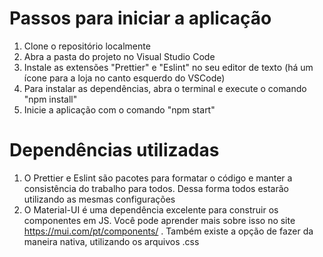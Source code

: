 # Passos para iniciar a aplicação

1. Clone o repositório localmente
2. Abra a pasta do projeto no Visual Studio Code
3. Instale as extensões "Prettier" e "Eslint" no seu editor de texto (há um ícone para a loja no canto esquerdo do VSCode)
4. Para instalar as dependências, abra o terminal e execute o comando "npm install"
5. Inicie a aplicação com o comando "npm start"

# Dependências utilizadas

1. O Prettier e Eslint são pacotes para formatar o código e manter a consistência do trabalho para todos. Dessa forma todos estarão utilizando as mesmas configurações
2. O Material-UI é uma dependência excelente para construir os componentes em JS. Você pode aprender mais sobre isso no site https://mui.com/pt/components/ . Também existe a opção de fazer da maneira nativa, utilizando os arquivos .css
